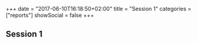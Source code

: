 +++
date = "2017-06-10T16:18:50+02:00"
title = "Session 1"
categories = ["reports"]
showSocial = false
+++

## Session 1
